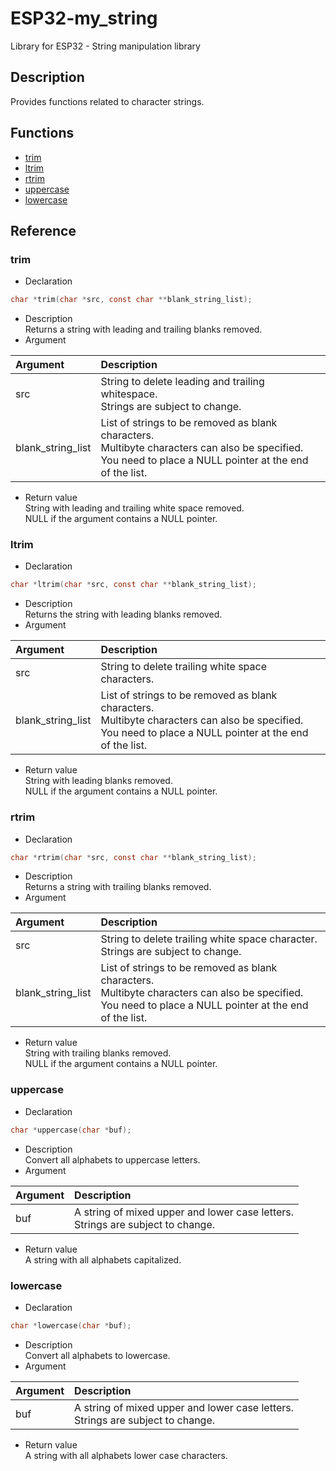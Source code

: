 # ESP32-my_string
Library for ESP32 - String manipulation library

## Description
Provides functions related to character strings.

## Functions
* [trim](#trim)
* [ltrim](#ltrim)
* [rtrim](#rtrim)
* [uppercase](#uppercase)
* [lowercase](#lowercase)

## Reference
### trim
* Declaration  
```c
char *trim(char *src, const char **blank_string_list);  
```

* Description  
Returns a string with leading and trailing blanks removed.  
* Argument  

|Argument|Description|  
|:--|:--|  
|src|String to delete leading and trailing whitespace.<br>Strings are subject to change.|  
|blank_string_list|List of strings to be removed as blank characters.<br>Multibyte characters can also be specified.<br>You need to place a NULL pointer at the end of the list.|  

* Return value  
String with leading and trailing white space removed.  
NULL if the argument contains a NULL pointer.  

### ltrim
* Declaration  
```c
char *ltrim(char *src, const char **blank_string_list);  
```

* Description  
Returns the string with leading blanks removed.  
* Argument  

|Argument|Description|  
|:--|:--|  
|src|String to delete trailing white space characters.|  
|blank_string_list|List of strings to be removed as blank characters.<br>Multibyte characters can also be specified.<br>You need to place a NULL pointer at the end of the list.|  

* Return value  
String with leading blanks removed.  
NULL if the argument contains a NULL pointer.  

### rtrim
* Declaration  
```c
char *rtrim(char *src, const char **blank_string_list);  
```

* Description  
Returns a string with trailing blanks removed.  
* Argument  

|Argument|Description|  
|:--|:--|  
|src|String to delete trailing white space character.<br>Strings are subject to change.|  
|blank_string_list|List of strings to be removed as blank characters.<br>Multibyte characters can also be specified.<br>You need to place a NULL pointer at the end of the list.|  

* Return value  
String with trailing blanks removed.  
NULL if the argument contains a NULL pointer.  

### uppercase
* Declaration  
```c
char *uppercase(char *buf);  
```

* Description  
Convert all alphabets to uppercase letters.  
* Argument  

|Argument|Description|  
|:--|:--|  
|buf|A string of mixed upper and lower case letters.<br>Strings are subject to change.|  

* Return value  
A string with all alphabets capitalized.  

### lowercase
* Declaration  
```c
char *lowercase(char *buf);  
```

* Description  
Convert all alphabets to lowercase.  
* Argument  

|Argument|Description|  
|:--|:--|  
|buf|A string of mixed upper and lower case letters.<br>Strings are subject to change.|  

* Return value  
A string with all alphabets lower case characters.  
